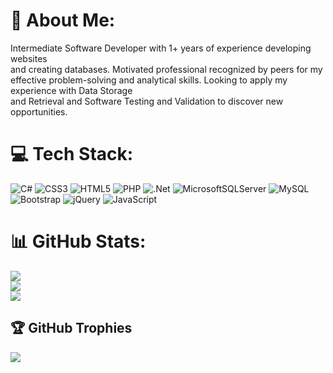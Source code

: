# 💫 About Me:
Intermediate Software Developer with 1+ years of experience developing websites<br>and creating databases. Motivated professional recognized by peers for my <br>effective problem-solving and analytical skills.  Looking to apply my experience with Data Storage<br>and Retrieval and Software Testing and Validation to discover new opportunities.<br>


# 💻 Tech Stack:
![C#](https://img.shields.io/badge/c%23-%23239120.svg?style=flat&logo=c-sharp&logoColor=white) ![CSS3](https://img.shields.io/badge/css3-%231572B6.svg?style=flat&logo=css3&logoColor=white) ![HTML5](https://img.shields.io/badge/html5-%23E34F26.svg?style=flat&logo=html5&logoColor=white) ![PHP](https://img.shields.io/badge/php-%23777BB4.svg?style=flat&logo=php&logoColor=white) ![.Net](https://img.shields.io/badge/.NET-5C2D91?style=flat&logo=.net&logoColor=white) ![MicrosoftSQLServer](https://img.shields.io/badge/Microsoft%20SQL%20Sever-CC2927?style=flat&logo=microsoft%20sql%20server&logoColor=white) ![MySQL](https://img.shields.io/badge/mysql-%2300f.svg?style=flat&logo=mysql&logoColor=white) ![Bootstrap](https://img.shields.io/badge/bootstrap-%23563D7C.svg?style=flat&logo=bootstrap&logoColor=white) ![jQuery](https://img.shields.io/badge/jquery-%230769AD.svg?style=flat&logo=jquery&logoColor=white) ![JavaScript](https://img.shields.io/badge/javascript-%23323330.svg?style=flat&logo=javascript&logoColor=%23F7DF1E)
# 📊 GitHub Stats:
![](https://github-readme-stats.vercel.app/api?username=Dimiterdapp&theme=react&hide_border=true&include_all_commits=false&count_private=true)<br/>
![](https://github-readme-streak-stats.herokuapp.com/?user=Dimiterdapp&theme=react&hide_border=true)<br/>
![](https://github-readme-stats.vercel.app/api/top-langs/?username=Dimiterdapp&theme=react&hide_border=true&include_all_commits=false&count_private=true&layout=compact)

## 🏆 GitHub Trophies
![](https://github-profile-trophy.vercel.app/?username=Dimiterdapp&theme=discord&no-frame=true&no-bg=false&margin-w=4)

<!-- Proudly created with GPRM ( https://gprm.itsvg.in ) -->
